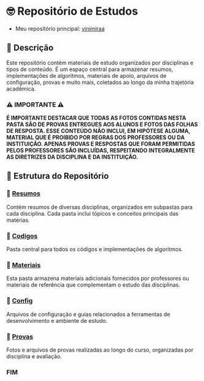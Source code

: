# 🤓 Repositório de Estudos

- Meu repositório principal: [vinimiraa](https://github.com/vinimiraa/CC-PUCMG)

## 📝 Descrição

Este repositório contém materiais de estudo organizados por disciplinas e tipos de conteúdo. É um espaço central para 
armazenar resumos, implementações de algoritmos, materiais de apoio, arquivos de configuração, provas e muito mais, 
coletados ao longo da minha trajetória acadêmica.

### ⚠️ IMPORTANTE ⚠️

**É IMPORTANTE DESTACAR QUE TODAS AS FOTOS CONTIDAS NESTA PASTA SÃO DE PROVAS ENTREGUES AOS ALUNOS E FOTOS DAS FOLHAS DE 
RESPOSTA. ESSE CONTEÚDO NÃO INCLUI, EM HIPÓTESE ALGUMA, MATERIAL QUE É PROIBIDO POR REGRAS DOS PROFESSORES OU DA 
INSTITUIÇÃO. APENAS PROVAS E RESPOSTAS QUE FORAM PERMITIDAS PELOS PROFESSORES SÃO INCLUÍDAS, RESPEITANDO INTEGRALMENTE 
AS DIRETRIZES DA DISCIPLINA E DA INSTITUIÇÃO.**

## 📂 Estrutura do Repositório

### 📁 [Resumos](/Resumos/)

Contém resumos de diversas disciplinas, organizados em subpastas para cada disciplina. Cada pasta inclui tópicos e 
conceitos principais das matérias.

### 📁 [Codigos](/Codigos/)

Pasta central para todos os códigos e implementações de algoritmos.

### 📁 [Materiais](/Materiais/)

Esta pasta armazena materiais adicionais fornecidos por professores ou materiais de referência que complementam o estudo 
das disciplinas.

### 📁 [Config](/Config/)

Arquivos de configuração e guias relacionados a ferramentas de desenvolvimento e ambiente de estudo.

### 📁 [Provas](/Provas/)

Fotos e arquivos de provas realizadas ao longo do curso, organizadas por disciplina e avaliação.

### FIM
